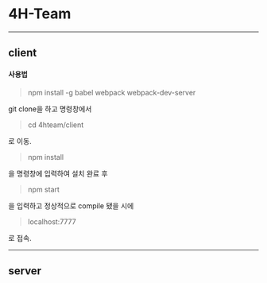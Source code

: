 # 4H-Team
---
## client
#### 사용법

> npm install -g babel webpack webpack-dev-server

git clone을 하고 명령창에서
> cd 4hteam/client

로 이동.
> npm install

을 명령창에 입력하여 설치 완료 후
> npm start

을 입력하고 정상적으로 compile 됐을 시에

> localhost:7777

로 접속.

---
## server
